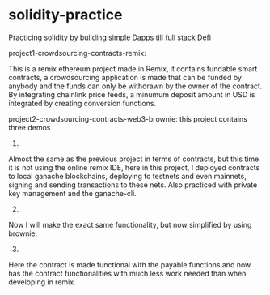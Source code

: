 # solidity-practice
Practicing solidity by building simple Dapps till full stack Defi

project1-crowdsourcing-contracts-remix:

This is a remix ethereum project made in Remix, it contains fundable smart contracts, a crowdsourcing application is made that can be funded by anybody and the funds can only be withdrawn by the owner of the contract. 
By integrating chainlink price feeds, a minumum deposit amount in USD is integrated by creating conversion functions.

project2-crowdsourcing-contracts-web3-brownie:
this project contains three demos

1. 
Almost the same as the previous project in terms of contracts, but this time it is not using the online remix IDE, 
here in this project, I deployed contracts to local ganache blockchains, deploying to testnets and even mainnets, signing and sending transactions to these nets.
Also practiced with private key management and the ganache-cli.

2.
Now I will make the exact same functionality, but now simplified by using brownie.

3.
Here the contract is made functional with the payable functions and now has the contract functionalities with much less work needed than when developing in remix.

